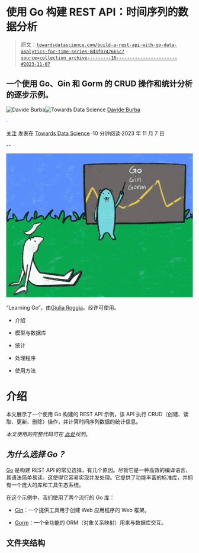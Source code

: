 # 使用 Go 构建 REST API：时间序列的数据分析

> 原文：[`towardsdatascience.com/build-a-rest-api-with-go-data-analytics-for-time-series-8d3f0747665c?source=collection_archive---------16-----------------------#2023-11-07`](https://towardsdatascience.com/build-a-rest-api-with-go-data-analytics-for-time-series-8d3f0747665c?source=collection_archive---------16-----------------------#2023-11-07)

## 一个使用 Go、Gin 和 Gorm 的 CRUD 操作和统计分析的逐步示例。

[](https://medium.com/@davide.burba?source=post_page-----8d3f0747665c--------------------------------)![Davide Burba](https://medium.com/@davide.burba?source=post_page-----8d3f0747665c--------------------------------)[](https://towardsdatascience.com/?source=post_page-----8d3f0747665c--------------------------------)![Towards Data Science](https://towardsdatascience.com/?source=post_page-----8d3f0747665c--------------------------------) [Davide Burba](https://medium.com/@davide.burba?source=post_page-----8d3f0747665c--------------------------------)

·

[关注](https://medium.com/m/signin?actionUrl=https%3A%2F%2Fmedium.com%2F_%2Fsubscribe%2Fuser%2F9f58aaaeaed7&operation=register&redirect=https%3A%2F%2Ftowardsdatascience.com%2Fbuild-a-rest-api-with-go-data-analytics-for-time-series-8d3f0747665c&user=Davide+Burba&userId=9f58aaaeaed7&source=post_page-9f58aaaeaed7----8d3f0747665c---------------------post_header-----------) 发表在 [Towards Data Science](https://towardsdatascience.com/?source=post_page-----8d3f0747665c--------------------------------) ·10 分钟阅读·2023 年 11 月 7 日[](https://medium.com/m/signin?actionUrl=https%3A%2F%2Fmedium.com%2F_%2Fvote%2Ftowards-data-science%2F8d3f0747665c&operation=register&redirect=https%3A%2F%2Ftowardsdatascience.com%2Fbuild-a-rest-api-with-go-data-analytics-for-time-series-8d3f0747665c&user=Davide+Burba&userId=9f58aaaeaed7&source=-----8d3f0747665c---------------------clap_footer-----------)

--

[](https://medium.com/m/signin?actionUrl=https%3A%2F%2Fmedium.com%2F_%2Fbookmark%2Fp%2F8d3f0747665c&operation=register&redirect=https%3A%2F%2Ftowardsdatascience.com%2Fbuild-a-rest-api-with-go-data-analytics-for-time-series-8d3f0747665c&source=-----8d3f0747665c---------------------bookmark_footer-----------)![](img/a6e61301baab7f2a0bed1c777ea8da26.png)

“Learning Go”，由[Giulia Roggia](https://www.instagram.com/giulia_roggia__/)。经许可使用。

+   介绍

+   模型与数据库

+   统计

+   处理程序

+   使用方法

# 介绍

本文展示了一个使用 Go 构建的 REST API 示例，该 API 执行 CRUD（创建、读取、更新、删除）操作，并计算时间序列数据的统计信息。

*本文使用的完整代码可在* [*此处*](https://github.com/davide-burba/code-collection/)*找到*。

## *为什么选择 Go？*

[Go](https://go.dev/) 是构建 REST API 的常见选择，有几个原因。尽管它是一种高效的编译语言，其语法简单易读。这使得它容易实现并发处理。它提供了功能丰富的标准库，并拥有一个庞大的库和工具生态系统。

在这个示例中，我们使用了两个流行的 Go 库：

+   [Gin](https://gin-gonic.com/)：一个提供工具用于创建 Web 应用程序的 Web 框架。

+   [Gorm](https://gorm.io/)：一个全功能的 ORM（对象关系映射）用来与数据库交互。

## 文件夹结构
